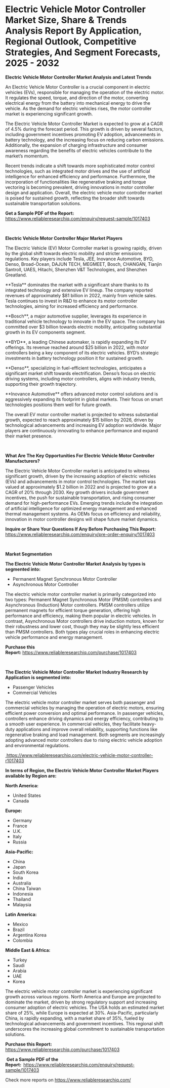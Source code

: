 <p><h1>Electric Vehicle Motor Controller Market Size, Share & Trends Analysis Report By Application, Regional Outlook, Competitive Strategies, And Segment Forecasts, 2025 - 2032</h1></p><p><strong>Electric Vehicle Motor Controller Market Analysis and Latest Trends</strong></p>
<p><p>An Electric Vehicle Motor Controller is a crucial component in electric vehicles (EVs), responsible for managing the operation of the electric motor. It regulates the speed, torque, and direction of the motor, converting electrical energy from the battery into mechanical energy to drive the vehicle. As the demand for electric vehicles rises, the motor controller market is experiencing significant growth.</p><p>The Electric Vehicle Motor Controller Market is expected to grow at a CAGR of 4.5% during the forecast period. This growth is driven by several factors, including government incentives promoting EV adoption, advancements in battery technology, and the increasing focus on reducing carbon emissions. Additionally, the expansion of charging infrastructure and consumer awareness regarding the benefits of electric vehicles contribute to the market’s momentum.</p><p>Recent trends indicate a shift towards more sophisticated motor control technologies, such as integrated motor drives and the use of artificial intelligence for enhanced efficiency and performance. Furthermore, the incorporation of functionalities like regenerative braking and torque vectoring is becoming prevalent, driving innovations in motor controller design and application. Overall, the electric vehicle motor controller market is poised for sustained growth, reflecting the broader shift towards sustainable transportation solutions.</p></p>
<p><strong>Get a Sample PDF of the Report:&nbsp;</strong> <a href="https://www.reliableresearchiq.com/enquiry/request-sample/1017403?utm_campaign=2455&utm_medium=2&utm_source=Github&utm_content=ia&utm_term=30032025&utm_id=electric-vehicle-motor-controller">https://www.reliableresearchiq.com/enquiry/request-sample/1017403</a></p>
<p>&nbsp;</p>
<p><strong>Electric Vehicle Motor Controller Major Market Players</strong></p>
<p><p>The Electric Vehicle (EV) Motor Controller market is growing rapidly, driven by the global shift towards electric mobility and stricter emissions regulations. Key players include Tesla, JEE, Inovance Automotive, BYD, Denso, Broad-Ocean, DAJUN TECH, MEGMEET, Bosch, CHANGAN, Tianjin Santroll, UAES, Hitachi, Shenzhen V&T Technologies, and Shenzhen Greatland.</p><p>**Tesla** dominates the market with a significant share thanks to its integrated technology and extensive EV lineup. The company reported revenues of approximately $81 billion in 2022, mainly from vehicle sales. Tesla continues to invest in R&D to enhance its motor controller technologies, aiming for increased efficiency and performance.</p><p>**Bosch**, a major automotive supplier, leverages its experience in traditional vehicle technology to innovate in the EV space. The company has committed over $3 billion towards electric mobility, anticipating substantial growth in its EV components segment.</p><p>**BYD**, a leading Chinese automaker, is rapidly expanding its EV offerings. Its revenue reached around $25 billion in 2022, with motor controllers being a key component of its electric vehicles. BYD’s strategic investments in battery technology position it for sustained growth.</p><p>**Denso**, specializing in fuel-efficient technologies, anticipates a significant market shift towards electrification. Denso’s focus on electric driving systems, including motor controllers, aligns with industry trends, supporting their growth trajectory.</p><p>**Inovance Automotive** offers advanced motor control solutions and is aggressively expanding its footprint in global markets. Their focus on smart technologies positions them well for future growth.</p><p>The overall EV motor controller market is projected to witness substantial growth, expected to reach approximately $15 billion by 2026, driven by technological advancements and increasing EV adoption worldwide. Major players are continuously innovating to enhance performance and expand their market presence.</p></p>
<p>&nbsp;</p>
<p><strong>What Are The Key Opportunities For Electric Vehicle Motor Controller Manufacturers?</strong></p>
<p><p>The Electric Vehicle Motor Controller market is anticipated to witness significant growth, driven by the increasing adoption of electric vehicles (EVs) and advancements in motor control technologies. The market was valued at approximately $1.2 billion in 2022 and is projected to grow at a CAGR of 20% through 2030. Key growth drivers include government incentives, the push for sustainable transportation, and rising consumer demand for high-performance EVs. Emerging trends include the integration of artificial intelligence for optimized energy management and enhanced thermal management systems. As OEMs focus on efficiency and reliability, innovation in motor controller designs will shape future market dynamics.</p></p>
<p><strong>Inquire or Share Your Questions If Any Before Purchasing This Report:</strong> <a href="https://www.reliableresearchiq.com/enquiry/pre-order-enquiry/1017403?utm_campaign=2455&utm_medium=2&utm_source=Github&utm_content=ia&utm_term=30032025&utm_id=electric-vehicle-motor-controller">https://www.reliableresearchiq.com/enquiry/pre-order-enquiry/1017403</a></p>
<p>&nbsp;</p>
<p><strong>Market Segmentation</strong></p>
<p><strong>The Electric Vehicle Motor Controller Market Analysis by types is segmented into:</strong></p>
<p><ul><li>Permanent Magnet Synchronous Motor Controller</li><li>Asynchronous Motor Controller</li></ul></p>
<p><p>The electric vehicle motor controller market is primarily categorized into two types: Permanent Magnet Synchronous Motor (PMSM) controllers and Asynchronous (Induction) Motor controllers. PMSM controllers utilize permanent magnets for efficient torque generation, offering high performance and efficiency, making them popular in electric vehicles. In contrast, Asynchronous Motor controllers drive induction motors, known for their robustness and lower cost, though they may be slightly less efficient than PMSM controllers. Both types play crucial roles in enhancing electric vehicle performance and energy management.</p></p>
<p><strong>Purchase this Report:&nbsp;</strong><a href="https://www.reliableresearchiq.com/purchase/1017403?utm_campaign=2455&utm_medium=2&utm_source=Github&utm_content=ia&utm_term=30032025&utm_id=electric-vehicle-motor-controller">https://www.reliableresearchiq.com/purchase/1017403</a></p>
<p>&nbsp;</p>
<p><strong>The Electric Vehicle Motor Controller Market Industry Research by Application is segmented into:</strong></p>
<p><ul><li>Passenger Vehicles</li><li>Commercial Vehicles</li></ul></p>
<p><p>The electric vehicle motor controller market serves both passenger and commercial vehicles by managing the operation of electric motors, ensuring efficient power conversion and optimal performance. In passenger vehicles, controllers enhance driving dynamics and energy efficiency, contributing to a smooth user experience. In commercial vehicles, they facilitate heavy-duty applications and improve overall reliability, supporting functions like regenerative braking and load management. Both segments are increasingly adopting advanced motor controllers due to rising electric vehicle adoption and environmental regulations.</p></p>
<p><a href="https://www.reliableresearchiq.com/electric-vehicle-motor-controller-r1017403?utm_campaign=2455&utm_medium=2&utm_source=Github&utm_content=ia&utm_term=30032025&utm_id=electric-vehicle-motor-controller">&nbsp;https://www.reliableresearchiq.com/electric-vehicle-motor-controller-r1017403</a></p>
<p><strong>In terms of Region, the Electric Vehicle Motor Controller Market Players available by Region are:</strong></p>
<p>
    <p> <strong> North America: </strong>
        <ul>
            <li>United States</li>
            <li>Canada</li>
        </ul>
        </p> 
    <p> <strong> Europe: </strong>
        <ul>
            <li>Germany</li>
            <li>France</li>
            <li>U.K.</li>
            <li>Italy</li>
            <li>Russia</li>
        </ul>
        </p> 
    <p> <strong> Asia-Pacific: </strong>
        <ul>
            <li>China</li>
            <li>Japan</li>
            <li>South Korea</li>
            <li>India</li>
            <li>Australia</li>
            <li>China Taiwan</li>
            <li>Indonesia</li>
            <li>Thailand</li>
            <li>Malaysia</li>
        </ul>
        </p> 
    <p> <strong> Latin America: </strong>
        <ul>
            <li>Mexico</li>
            <li>Brazil</li>
            <li>Argentina Korea</li>
            <li>Colombia</li>
        </ul>
        </p> 
    <p> <strong> Middle East & Africa: </strong>
        <ul>
            <li>Turkey</li>
            <li>Saudi</li>
            <li>Arabia</li>
            <li>UAE</li>
            <li>Korea</li>
        </ul>
    </p>
    </p>
<p><p>The electric vehicle motor controller market is experiencing significant growth across various regions. North America and Europe are projected to dominate the market, driven by strong regulatory support and increasing consumer adoption of electric vehicles. The USA holds an estimated market share of 25%, while Europe is expected at 30%. Asia-Pacific, particularly China, is rapidly expanding, with a market share of 35%, fueled by technological advancements and government incentives. This regional shift underscores the increasing global commitment to sustainable transportation solutions.</p></p>
<p><strong>Purchase this Report: </strong><a href="https://www.reliableresearchiq.com/purchase/1017403?utm_campaign=2455&utm_medium=2&utm_source=Github&utm_content=ia&utm_term=30032025&utm_id=electric-vehicle-motor-controller">https://www.reliableresearchiq.com/purchase/1017403</a></p>
<p>&nbsp;<strong>Get a Sample PDF of the Report:&nbsp;&nbsp;</strong><a href="https://www.reliableresearchiq.com/enquiry/request-sample/1017403?utm_campaign=2455&utm_medium=2&utm_source=Github&utm_content=ia&utm_term=30032025&utm_id=electric-vehicle-motor-controller">https://www.reliableresearchiq.com/enquiry/request-sample/1017403</a></p>
<p><strong></strong></p>
<p>Check more reports on <a href="https://www.reliableresearchiq.com/?utm_campaign=2455&utm_medium=2&utm_source=Github&utm_content=ia&utm_term=30032025&utm_id=electric-vehicle-motor-controller">https://www.reliableresearchiq.com/</a></p>